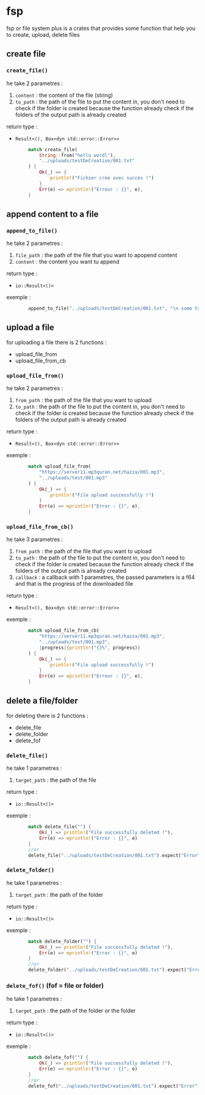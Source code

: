 # fsp

fsp or file system plus is a crates that provides some function that help you to create, upload, delete files

## create file

### `create_file()`

he take 2 parametres :

1. `content` : the content of the file (string)
2. `to_path` : the path of the file to put the content in, you don't need to check if the folder is created because the function already check if  the folders of the output path is already created

return type :

* `Result<(), Box<dyn std::error::Error>>`

```rust
        match create_file(
            String::from("hello wordl"),
            "../uploads/testDeCreation/001.txt"
        ) {
            Ok(_) => {
                println!("Fichier crée avec succès !")
            }
            Err(e) => eprintln!("Erreur : {}", e),
        }
```

## append content to a file

### `append_to_file()`

he take 2 parametres :

1. `file_path` : the path of the file that you want to apopend content
2. `content` : the content you want tu append

return type :

* `io::Result<()>`

exemple :

```rust
        append_to_file("../uploads/testDeCreation/001.txt", "\n some txt \n").expect("Error");
```

## upload a file

for uploading a file there is 2 functions :

- upload_file_from
- upload_file_from_cb

### `upload_file_from()`

he take 2 parametres :

1. `from_path` : the path of the file that you want to upload
2. `to_path` : the path of the file to put the content in, you don't need to check if the folder is created because the function already check if  the folders of the output path is already created

return type :

* `Result<(), Box<dyn std::error::Error>>`

exemple :

```rust
        match upload_file_from(
            "https://server11.mp3quran.net/hazza/001.mp3",
            "../uploads/test/001.mp3"
        ) {
            Ok(_) => {
                println!("File upload successfully !")
            }
            Err(e) => eprintln!("Error : {}", e),
        }
```

### `upload_file_from_cb()`

he take 3 parametres :

1. `from_path` : the path of the file that you want to upload
2. `to_path` : the path of the file to put the content in, you don't need to check if the folder is created because the function already check if  the folders of the output path is already created
3. `callback` : a callback with 1 parametres, the passed parameters is a f64 and that is the progress of the downloaded file

return type :

* `Result<(), Box<dyn std::error::Error>>`

exemple :

```rust
        match upload_file_from_cb(
            "https://server11.mp3quran.net/hazza/001.mp3",
            "../uploads/test/001.mp3",
            |progress|{println!("{}%", progress)}
        ) {
            Ok(_) => {
                println!("File upload successfully !")
            }
            Err(e) => eprintln!("Erreur : {}", e),
        }
```

## delete a file/folder

for deleting there is 2 functions :

- delete_file
- delete_folder
- delete_fof

### `delete_file()`

he take 1 parametres :

1. `target_path` : the path of the file

return type :

* `io::Result<()>`

exemple :

```rust
        match delete_file("") {
            Ok(_) => println!("File successfully deleted !"), 
            Err(e) => eprintln!("Error : {}", e) 
        }
        //or
        delete_file("../uploads/testDeCreation/001.txt").expect("Error");
```

### `delete_folder()`

he take 1 parametres :

1. `target_path` : the path of the folder

return type :

* `io::Result<()>`

exemple :

```rust
        match delete_folder("") {
            Ok(_) => println!("File successfully deleted !"), 
            Err(e) => eprintln!("Error : {}", e) 
        }
        //or
        delete_folder("../uploads/testDeCreation/001.txt").expect("Error");
```

### `delete_fof()` (fof = file or folder)

he take 1 parametres :

1. `target_path` : the path of the folder or the folder

return type :

* `io::Result<()>`

exemple :

```rust
        match delete_fof("") {
            Ok(_) => println!("File successfully deleted !"), 
            Err(e) => eprintln!("Error : {}", e) 
        }
        //or
        delete_fof("../uploads/testDeCreation/001.txt").expect("Error");
```
